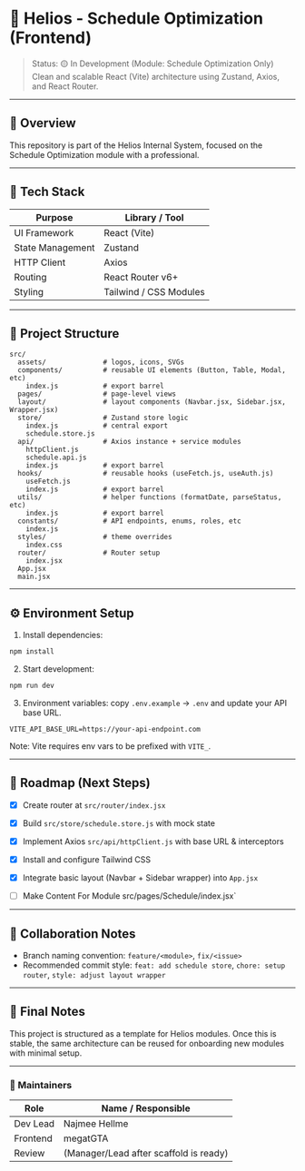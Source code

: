 # 🚀 Helios - Schedule Optimization (Frontend)

> Status: 🟡 In Development (Module: Schedule Optimization Only)  
> Clean and scalable React (Vite) architecture using Zustand, Axios, and React Router.

---

## 🎯 Overview

This repository is part of the Helios Internal System, focused on the Schedule Optimization module with a professional.

---

## 🧩 Tech Stack

| Purpose | Library / Tool |
|---|---|
| UI Framework | React (Vite) |
| State Management | Zustand |
| HTTP Client | Axios |
| Routing | React Router v6+ |
| Styling  | Tailwind / CSS Modules |

---

## 📁 Project Structure

```
src/
  assets/              # logos, icons, SVGs
  components/          # reusable UI elements (Button, Table, Modal, etc)
    index.js           # export barrel
  pages/               # page-level views
  layout/              # layout components (Navbar.jsx, Sidebar.jsx, Wrapper.jsx)
  store/               # Zustand store logic
    index.js           # central export
    schedule.store.js
  api/                 # Axios instance + service modules
    httpClient.js
    schedule.api.js
    index.js           # export barrel
  hooks/               # reusable hooks (useFetch.js, useAuth.js)
    useFetch.js
    index.js           # export barrel
  utils/               # helper functions (formatDate, parseStatus, etc)
    index.js           # export barrel
  constants/           # API endpoints, enums, roles, etc
    index.js
  styles/              # theme overrides
    index.css
  router/              # Router setup
    index.jsx
  App.jsx
  main.jsx
```

---

## ⚙️ Environment Setup

1) Install dependencies:
```bash
npm install
```

2) Start development:
```bash
npm run dev
```

3) Environment variables: copy `.env.example` → `.env` and update your API base URL.
```env
VITE_API_BASE_URL=https://your-api-endpoint.com
```

Note: Vite requires env vars to be prefixed with `VITE_`.

---


## 🧭 Roadmap (Next Steps)

- [x] Create router at `src/router/index.jsx`
- [x] Build `src/store/schedule.store.js` with mock state
- [x] Implement Axios `src/api/httpClient.js` with base URL & interceptors
- [x] Install and configure Tailwind CSS
- [x] Integrate basic layout (Navbar + Sidebar wrapper) into `App.jsx`
- [ ] Make Content For Module src/pages/Schedule/index.jsx`


---

## 👥 Collaboration Notes

- Branch naming convention: `feature/<module>`, `fix/<issue>`
- Recommended commit style: `feat: add schedule store`, `chore: setup router`, `style: adjust layout wrapper`

---

## 🏁 Final Notes

This project is structured as a template for Helios modules. Once this is stable, the same architecture can be reused for onboarding new modules with minimal setup.

---

### 📌 Maintainers

| Role | Name / Responsible |
|---|---|
| Dev Lead | Najmee Hellme |
| Frontend | megatGTA |
| Review | (Manager/Lead after scaffold is ready) |
